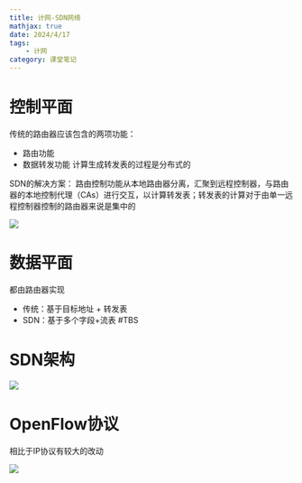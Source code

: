 ```yaml
---
title: 计网-SDN网络
mathjax: true
date: 2024/4/17
tags:
	- 计网
category: 课堂笔记
---
```


# 控制平面
传统的路由器应该包含的两项功能：
- 路由功能
- 数据转发功能
计算生成转发表的过程是分布式的


SDN的解决方案：
路由控制功能从本地路由器分离，汇聚到远程控制器，与路由器的本地控制代理（CAs）进行交互，以计算转发表；转发表的计算对于由单一远程控制器控制的路由器来说是集中的

![](attachments/Pasted%20image%2020231110161342.png)


# 数据平面

都由路由器实现
- 传统：基于目标地址 + 转发表
- SDN：基于多个字段+流表 #TBS 


# SDN架构

![](attachments/Pasted%20image%2020231110161803.png)






# OpenFlow协议
相比于IP协议有较大的改动

![](attachments/Pasted%20image%2020231110162736.png)

